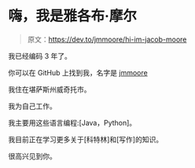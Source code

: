 # 嗨，我是雅各布·摩尔

> 原文：<https://dev.to/jmmoore/hi-im-jacob-moore>

我已经编码 3 年了。

你可以在 GitHub 上找到我，名字是 [jmmoore](https://github.com/jmmoore)

我住在堪萨斯州威奇托市。

我为自己工作。

我主要用这些语言编程:[Java，Python]。

我目前正在学习更多关于[科特林]和[写作]的知识。

很高兴见到你。